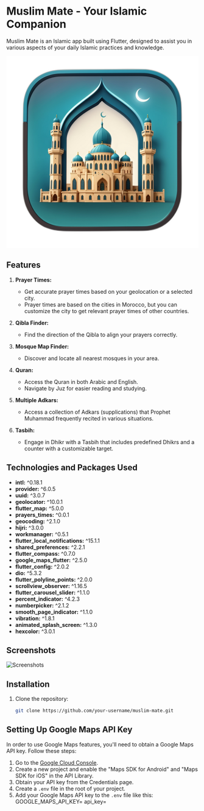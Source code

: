 # Muslim Mate - Your Islamic Companion

Muslim Mate is an Islamic app built using Flutter, designed to assist you in various aspects of your daily Islamic practices and knowledge.

![App Screenshot](Assets/Images/Default_muslim_app_icon_3_1eb7b4c5-ef4c-4635-974a-1df389df71f4_0.png)


## Features

1. **Prayer Times:**
   - Get accurate prayer times based on your geolocation or a selected city.
   - Prayer times are based on the cities in Morocco, but you can customize the city to get relevant prayer times of other countries.

2. **Qibla Finder:**
   - Find the direction of the Qibla to align your prayers correctly.

3. **Mosque Map Finder:**
   - Discover and locate all nearest mosques in your area.

4. **Quran:**
   - Access the Quran in both Arabic and English.
   - Navigate by Juz for easier reading and studying.

5. **Multiple Adkars:**
   - Access a collection of Adkars (supplications) that Prophet Muhammad frequently recited in various situations.

6. **Tasbih:**
   - Engage in Dhikr with a Tasbih that includes predefined Dhikrs and a counter with a customizable target.

## Technologies and Packages Used

- **intl:** ^0.18.1
- **provider:** ^6.0.5
- **uuid:** ^3.0.7
- **geolocator:** ^10.0.1
- **flutter_map:** ^5.0.0
- **prayers_times:** ^0.0.1
- **geocoding:** ^2.1.0
- **hijri:** ^3.0.0
- **workmanager:** ^0.5.1
- **flutter_local_notifications:** ^15.1.1
- **shared_preferences:** ^2.2.1
- **flutter_compass:** ^0.7.0
- **google_maps_flutter:** ^2.5.0
- **flutter_config:** ^2.0.2
- **dio:** ^5.3.2
- **flutter_polyline_points:** ^2.0.0
- **scrollview_observer:** ^1.16.5
- **flutter_carousel_slider:** ^1.1.0
- **percent_indicator:** ^4.2.3
- **numberpicker:** ^2.1.2
- **smooth_page_indicator:** ^1.1.0
- **vibration:** ^1.8.1
- **animated_splash_screen:** ^1.3.0
- **hexcolor:** ^3.0.1

## Screenshots
<img src="ScreenShots/Record.gif" alt="Screenshots" height="500" />


## Installation

1. Clone the repository:

   ```bash
   git clone https://github.com/your-username/muslim-mate.git
## Setting Up Google Maps API Key

In order to use Google Maps features, you'll need to obtain a Google Maps API key. Follow these steps:

1. Go to the [Google Cloud Console](https://console.cloud.google.com/).
2. Create a new project and enable the "Maps SDK for Android" and "Maps SDK for iOS" in the API Library.
3. Obtain your API key from the Credentials page.
4. Create a `.env` file in the root of your project.
5. Add your Google Maps API key to the `.env` file like this:
   GOOGLE_MAPS_API_KEY=
   api_key=
